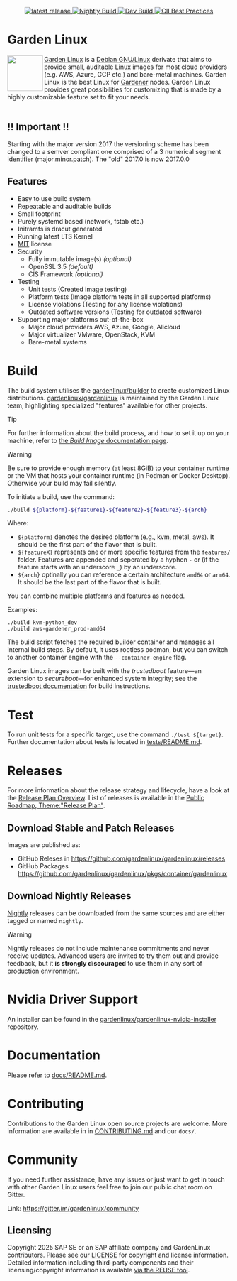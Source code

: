 <p style="text-align: center;">
    <a href="https://github.com/gardenlinux/gardenlinux/releases" target="_blank">
       <img src="https://img.shields.io/github/v/release/gardenlinux/gardenlinux?label=latest%20release" alt="latest release">
    </a>
    <a href="https://github.com/gardenlinux/gardenlinux/actions/workflows/nightly.yml" target="_blank">
        <img src="https://github.com/gardenlinux/gardenlinux/actions/workflows/nightly.yml/badge.svg?event=schedule" alt="Nightly Build">
    </a>
    <a href="https://github.com/gardenlinux/gardenlinux/actions/workflows/dev.yml" target="_blank">
        <img src="https://github.com/gardenlinux/gardenlinux/actions/workflows/dev.yml/badge.svg?branch=main" alt="Dev Build">
    </a>
    <a href="https://bestpractices.coreinfrastructure.org/projects/3925" target="_blank">
        <img src="https://bestpractices.coreinfrastructure.org/projects/3925/badge" alt="CII Best Practices">
    </a>
  </p>
</p>

# Garden Linux

<website-main>

<img align="left" width="80" height="80" src="https://raw.githubusercontent.com/gardenlinux/gardenlinux/main/logo/gardenlinux-logo-black-text.svg"> <a href="https://gardenlinux.io/">Garden Linux</a> is a <a href="https://debian.org/">Debian GNU/Linux</a> derivate that aims to provide small, auditable Linux images for most cloud providers (e.g. AWS, Azure, GCP etc.) and bare-metal machines. Garden Linux is the best Linux for <a href="https://gardener.cloud/">Gardener</a> nodes. Garden Linux provides great possibilities for customizing that is made by a highly customizable feature set to fit your needs. <br><br>

</website-main>

## !! Important !!
Starting with the major version 2017 the versioning scheme has been changed to a semver compliant one comprised of a 3 numerical segment identifier (major.minor.patch). The "old" 2017.0 is now 2017.0.0 

## Features
- Easy to use build system
- Repeatable and auditable builds
- Small footprint
- Purely systemd based (network, fstab etc.)
- Initramfs is dracut generated
- Running latest LTS Kernel
- [MIT](https://github.com/gardenlinux/gardenlinux/blob/master/LICENSE.md) license
- Security
  - Fully immutable image(s) *(optional)*
  - OpenSSL 3.5 *(default)*
  - CIS Framework *(optional)*
- Testing
  - Unit tests (Created image testing)
  - Platform tests (Image platform tests in all supported platforms)
  - License violations (Testing for any license violations)
  - Outdated software versions (Testing for outdated software)
- Supporting major platforms out-of-the-box
  - Major cloud providers AWS, Azure, Google, Alicloud
  - Major virtualizer VMware, OpenStack, KVM
  - Bare-metal systems

# Build

The build system utilises the [gardenlinux/builder](https://github.com/gardenlinux/builder) to create customized Linux distributions.
[gardenlinux/gardenlinux](https://github.com/gardenlinux/gardenlinux) is maintained by the Garden Linux team, highlighting specialized "features" available for other projects.

> [!TIP]
> For further information about the build process, and how to set it up on your machine, refer to [the _Build Image_ documentation page](docs/01_developers/build_image.md).

> [!WARNING]
> Be sure to provide enough memory (at least 8GiB) to your container runtime or the VM that hosts your container runtime (in Podman or Docker Desktop).
> Otherwise your build may fail silently.

To initiate a build, use the command:
```bash
./build ${platform}-${feature1}-${feature2}-${feature3}-${arch}
```

Where:

- `${platform}` denotes the desired platform (e.g., kvm, metal, aws). It should be the first part of the flavor that is built.
- `${featureX}` represents one or more specific features from the `features/` folder. Features are appended and seperated by a hyphen `-` or (if the feature starts with an underscore `_`) by an underscore.
- `${arch}` optinally you can reference a certain architecture `amd64` or `arm64`. It should be the last part of the flavor that is built.

You can combine multiple platforms and features as needed.

Examples:
```shell
./build kvm-python_dev
./build aws-gardener_prod-amd64
```

The build script fetches the required builder container and manages all internal build steps. By default, it uses rootless podman, but you can switch to another container engine with the `--container-engine` flag.

Garden Linux images can be built with the *trustedboot* feature—an extension to *secureboot*—for enhanced system integrity; see the [trustedboot documentation](features/_trustedboot/README.md) for build instructions.
# Test

To run unit tests for a specific target, use the command `./test ${target}`.
Further documentation about tests is located in [tests/README.md](tests/README.md).

# Releases

For more information about the release strategy and lifecycle, have a look at the [Release Plan Overview](docs/00_introduction/release.md). List of releases is available in the [Public Roadmap, Theme:"Release Plan"](https://github.com/orgs/gardenlinux/projects/15/views/1?filterQuery=theme%3A%22Release+Plan%22).


## Download Stable and Patch Releases

Images are published as:
- GitHub Releses in https://github.com/gardenlinux/gardenlinux/releases
- GitHub Packages https://github.com/gardenlinux/gardenlinux/pkgs/container/gardenlinux

## Download Nightly Releases 

[Nightly](docs/00_introduction/release.md#nightly-releases) releases can be downloaded from the same sources and are either tagged or named `nightly`.

> [!WARNING]  
> Nightly releases do not include maintenance commitments and never receive updates.
> Advanced users are invited to try them out and provide feedback, but it **is strongly discouraged** to use them in any sort of production environment.

# Nvidia Driver Support
An installer can be found in the [gardenlinux/gardenlinux-nvidia-installer](https://github.com/gardenlinux/gardenlinux-nvidia-installer) repository.

# Documentation
Please refer to [docs/README.md](https://github.com/gardenlinux/gardenlinux/tree/main/docs#readme).

# Contributing

Contributions to the Garden Linux open source projects are welcome. 
More information are available in in <a href="CONTRIBUTING.md">CONTRIBUTING.md</a> and our `docs/`.

# Community
If you need further assistance, have any issues or just want to get in touch with other Garden Linux users feel free to join our public chat room on Gitter.

Link: <a href="https://gitter.im/gardenlinux/community">https://gitter.im/gardenlinux/community</a>

## Licensing

Copyright 2025 SAP SE or an SAP affiliate company and GardenLinux contributors. Please see our [LICENSE](LICENSE.md) for
copyright and license information. Detailed information including third-party components and their licensing/copyright
information is available [via the REUSE tool](https://reuse.software).
